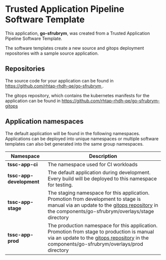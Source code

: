 # Trusted Application Pipeline Software Template

This application, **go-sfrubrym**, was created from a Trusted Application Pipeline Software Template.

The software templates create a new source and gitops deployment repositories with a sample source application. 

## Repositories

The source code for your application can be found in [https://github.com/rhtap-rhdh-qe/go-sfrubrym ](https://github.com/rhtap-rhdh-qe/go-sfrubrym ).
 
The gitops repository, which contains the kubernetes manifests for the application can be found in 
[https://github.com/rhtap-rhdh-qe/go-sfrubrym-gitops ](https://github.com/rhtap-rhdh-qe/go-sfrubrym-gitops ) 

## Application namespaces 

The default application will be found in the following namespaces. Applications can be deployed into unique namespaces or multiple software templates can also bet generated into the same group namespaces.  

|  Namespace   |  Description   |  
| -------- | -------- |
| **tssc-app-ci** | The namespace used for CI workloads |
| **tssc-app-development** | The default application during development. Every build will be deployed to this namespace for testing. |
| **tssc-app-stage** | The staging namespace for this application. Promotion from development to stage is manual via an update to the [gitops repository](https://github.com/rhtap-rhdh-qe/go-sfrubrym-gitops ) in the components/go-sfrubrym/overlays/stage directory |
| **tssc-app-prod** | The production namespace for this application. Promotion from stage to production is manual via an update to the [gitops repository](https://github.com/rhtap-rhdh-qe/go-sfrubrym-gitops ) in the components/go-sfrubrym/overlays/prod directory |